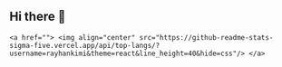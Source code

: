## Hi there 👋

    <a href=""> <img align="center" src="https://github-readme-stats-sigma-five.vercel.app/api/top-langs/?username=rayhankimi&theme=react&line_height=40&hide=css"/> </a>

